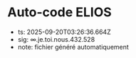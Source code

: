 # Auto-code ELIOS
- ts: 2025-09-20T03:26:36.664Z
- sig: ∞.je.toi.nous.432.528
- note: fichier généré automatiquement